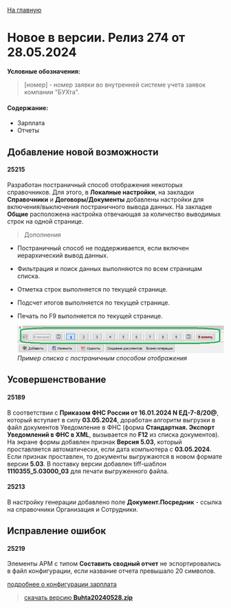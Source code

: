 ﻿[На главную](../../index.md)

# Новое  в версии. Релиз 274 от 28.05.2024

**Условные обозначения:**
 >[номер] - номер заявки во внутренней системе учета заявок компании "БУХта".

#### Содержание: 

- Зарплата
- Отчеты

## Добавление новой возможности

#### 25215
Разработан постраничный способ отображения некоторых справочников. Для этого,
в __Локалные настройки__, на закладки __Справочники__ и __Договоры/Документы__ добавлены настройки для включения/выключения постраничного вывода данных.
На закладке __Общие__ расположена настройка отвечающая за количество выводимых строк на одной странице.

>Дополнения
- Постраничный способ не поддерживается, если включен иерархический вывод данных.
- Фильтрация и поиск данных выполняются по всем страницам списка.
- Отметка строк выполняется по текущей странице. 
- Подсчет итогов выполняется по текущей странице.
- Печать по F9 выполняется по текущей странице.

  ![PageNavigator's example](PageNav_1.png)
_Пример списка с постраничным способом отображения_

## Усовершенствование

#### 25189
В соответствии с __Приказом ФНС России от 16.01.2024 N ЕД-7-8/20@__, который вступает в силу __03.05.2024__, доработан алгоритм выгрузки в файл документов Уведомление в ФНС (форма __Стандартная. Экспорт Уведомлений в ФНС в XML__, вызывается по __F12__ из списка документов). 
На экране формы добавлен признак __Версия 5.03__, который проставляется автоматически, если дата компьютера с __03.05.2024__. Если признак проставлен, то документы выгружаются в новом формате версии __5.03__.
В поставку версии добавлен tiff-шаблон __1110355_5.03000_03__ для печати выгруженного файла.

#### 25213
В настройку генерации добавлено поле __Документ.Посредник__ - ссылка на справочники 
Организация и Сотрудники.

## Исправление ошибок

#### 25219
Элементы АРМ с типом __Составить сводный отчет__ не эспортировались в файл конфигурации, если название отчета превышало 20 символов.

[подробнее о конфигурации зарплата](Стандартная_Зарплата.htm)

>[скачать версию **Buhta20240528.zip**](Buhta20240528.zip)
